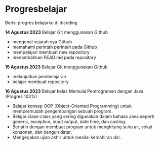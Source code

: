 # Progresbelajar
Berisi progres belajarku di dicoding

**14 Agustus 2023**
Belajar Git menggunakan Github
* mengenal sejarah nya Github
* memahami perintah perintah pada Github
* mempelajari membuat new repository
* menambahkan READ.md pada repository

**15 Agustus 2023**
Belajar Git menggunakan Github
* melanjutkan pembelajaran
* belajar membuat repository

**16 Agustus 2023**
Belajar kelas Memulai Pemrograman dengan Java. (Progres 100%)
  * Belajar konsep OOP (Object-Oriented Programming) untuk mempermudah pengembangan sebuah program.
  * Belajar class-class yang sering digunakan dalam bahasa Java seperti generic, exception, input output, date time, dan casting. 
  * Berlatih dengan membuat program untuk menghitung suhu air, vokal konsonan, dan bangun datar. 
  * Mengerjakan ujian akhir untuk menilai kemahiran diri.
